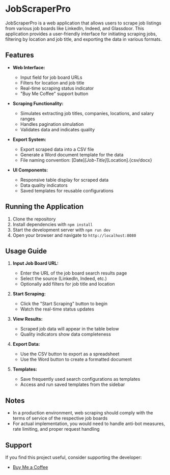 
# JobScraperPro

JobScraperPro is a web application that allows users to scrape job listings from various job boards like LinkedIn, Indeed, and Glassdoor. This application provides a user-friendly interface for initiating scraping jobs, filtering by location and job title, and exporting the data in various formats.

## Features

- **Web Interface:**
  - Input field for job board URLs
  - Filters for location and job title
  - Real-time scraping status indicator
  - "Buy Me Coffee" support button

- **Scraping Functionality:**
  - Simulates extracting job titles, companies, locations, and salary ranges
  - Handles pagination simulation
  - Validates data and indicates quality

- **Export System:**
  - Export scraped data into a CSV file
  - Generate a Word document template for the data
  - File naming convention: [Date]_[Job-Title]_[Location].{csv/docx}

- **UI Components:**
  - Responsive table display for scraped data
  - Data quality indicators
  - Saved templates for reusable configurations

## Running the Application

1. Clone the repository
2. Install dependencies with `npm install`
3. Start the development server with `npm run dev`
4. Open your browser and navigate to `http://localhost:8080`

## Usage Guide

1. **Input Job Board URL:**
   - Enter the URL of the job board search results page
   - Select the source (LinkedIn, Indeed, etc.)
   - Optionally add filters for job title and location

2. **Start Scraping:**
   - Click the "Start Scraping" button to begin
   - Watch the real-time status updates

3. **View Results:**
   - Scraped job data will appear in the table below
   - Quality indicators show data completeness

4. **Export Data:**
   - Use the CSV button to export as a spreadsheet
   - Use the Word button to create a formatted document

5. **Templates:**
   - Save frequently used search configurations as templates
   - Access and run saved templates from the sidebar

## Notes

- In a production environment, web scraping should comply with the terms of service of the respective job boards
- For actual implementation, you would need to handle anti-bot measures, rate limiting, and proper request handling

## Support

If you find this project useful, consider supporting the developer:
- [Buy Me a Coffee](https://buymeacoffee.com/wwachira)

